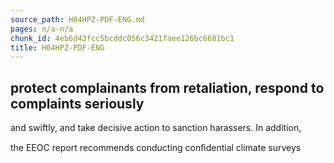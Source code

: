 ```yaml
---
source_path: H04HPZ-PDF-ENG.md
pages: n/a-n/a
chunk_id: 4eb6d43fcc5bcddc056c3421faee126bc6681bc1
title: H04HPZ-PDF-ENG
---
```

## protect complainants from retaliation, respond to complaints seriously

and swiftly, and take decisive action to sanction harassers. In addition,

the EEOC report recommends conducting conﬁdential climate surveys
